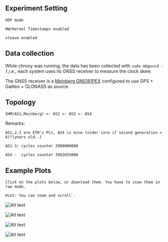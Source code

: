 ## Experiment Setting
```UDP mode```

```HW/Kernel Timestamps enabled```


```xleave enabled```


## Data collection
While chrony was running, the data has been collected with
```sudo mbgsvcd -f```,i.e., each system uses its GNSS receiver to measure the clock skew.

The GNSS receiver is a [Meinberg GNS181PEX](https://www.meinbergglobal.com/english/products/pci-express-gps-glonass-galileo-beidou-clock.htm) configured to use GPS + Galileo + GLONASS as source.

## Topology

```SHM(AS1,Meinberg) <- AS2 <- AS3 <- AS4```

Remarks:

```AS1,2,3 are ETH's PCs, AS4 is mine (older core i7 second generation = 6(?)years old..)```

```AS1-3: cycles counter 2900000000```

```AS4 :  cycles counter 3502655000```


## Example Plots
```Click on the plots below, or download them. You have to view them in raw mode.```

```Hint: You can zoom and scroll`.```


![Alt text](Experiment5.svg?raw=true "Optional Title")

![Alt text](Experiment5_Final.svg?raw=true "Complete Experiment")

![Alt text](Experiment5Details.svg?raw=true "Details 1")

![Alt text](Experiment5Details2.svg?raw=true "Details 2")
